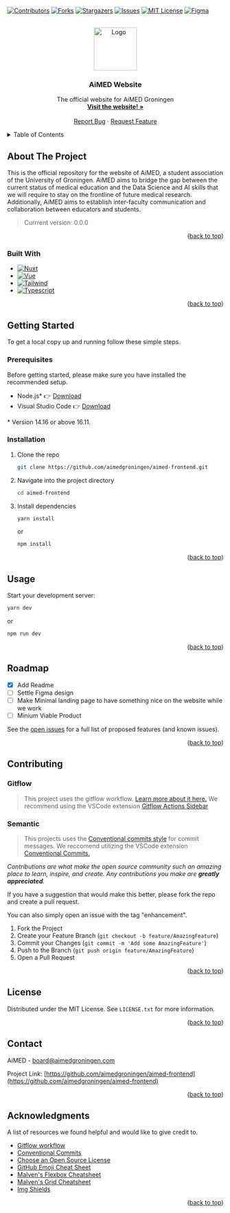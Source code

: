 <!-- Improved compatibility of back to top link: See: https://github.com/othneildrew/Best-README-Template/pull/73 -->
<a name="readme-top"></a>

<!-- PROJECT SHIELDS -->
<!--
*** I'm using markdown "reference style" links for readability.
*** Reference links are enclosed in brackets [ ] instead of parentheses ( ).
*** See the bottom of this document for the declaration of the reference variables
*** for contributors-url, forks-url, etc. This is an optional, concise syntax you may use.
*** https://www.markdownguide.org/basic-syntax/#reference-style-links
-->
[![Contributors][contributors-shield]][contributors-url]
[![Forks][forks-shield]][forks-url]
[![Stargazers][stars-shield]][stars-url]
[![Issues][issues-shield]][issues-url]
[![MIT License][license-shield]][license-url]
[![Figma][figma-shield]][figma-url]

<!-- PROJECT LOGO -->
<br />
<div align="center">
  <a href="https://github.com/othneildrew/Best-README-Template">
    <img src="https://i0.wp.com/aimedgroningen.com/wp-content/uploads/2022/08/AiMED-logo-01.png" alt="Logo" height="100">
  </a>

  <h3 align="center">AiMED Website</h3>

  <p align="center">
    The official website for AiMED Groningen
    <br />
    <a href="https://aimedgroningen.com"><strong>Visit the website! »</strong></a>
    <br />
    <br />
    <a href="https://github.com/aimedgroningen/aimed-frontend/issues">Report Bug</a>
    ·
    <a href="https://github.com/aimedgroningen/aimed-frontend/issues">Request Feature</a>
  </p>
</div>

<!-- TABLE OF CONTENTS -->
<details>
  <summary>Table of Contents</summary>
  <ol>
    <li>
      <a href="#about-the-project">About The Project</a>
      <ul>
        <li><a href="#built-with">Built With</a></li>
      </ul>
    </li>
    <li>
      <a href="#getting-started">Getting Started</a>
      <ul>
        <li><a href="#prerequisites">Prerequisites</a></li>
        <li><a href="#installation">Installation</a></li>
      </ul>
    </li>
    <li><a href="#usage">Usage</a></li>
    <li><a href="#roadmap">Roadmap</a></li>
    <li><a href="#contributing">Contributing</a></li>
    <li><a href="#license">License</a></li>
    <li><a href="#contact">Contact</a></li>
    <li><a href="#acknowledgments">Acknowledgments</a></li>
  </ol>
</details>

<!-- ABOUT THE PROJECT -->
## About The Project

This is the official repository for the website of AiMED, a student association of the University of Groningen. AiMED aims to bridge the gap between the current status of medical education and the Data Science and AI skills that we will require to stay on the frontline of future medical research. Additionally, AiMED aims to establish inter-faculty communication and collaboration between educators and students.

>Currrent version: 0.0.0

<p align="right">(<a href="#readme-top">back to top</a>)</p>

### Built With

<!-- This section should list any major frameworks/libraries used to bootstrap your project. Leave any add-ons/plugins for the acknowledgements section. -->

* [![Nuxt][nuxt.js]][Nuxt-url]
* [![Vue][Vue.js]][Vue-url]
* [![Tailwind][TailwindCSS]][Tailwind-url]
* [![Typescript][TypeScript]][TypeScript-url]

<p align="right">(<a href="#readme-top">back to top</a>)</p>

<!-- GETTING STARTED -->
## Getting Started

To get a local copy up and running follow these simple steps.

### Prerequisites

Before getting started, please make sure you have installed the recommended setup.

* Node.js* 👉 [Download](https://nodejs.org/en/download/)
* Visual Studio Code 👉 [Download](https://code.visualstudio.com/)

\* Version 14.16 or above 16.11.

### Installation

1. Clone the repo

   ```sh
   git clone https://github.com/aimedgroningen/aimed-frontend.git
   ```

2. Navigate into the project directory
   ```sh
   cd aimed-frontend
   ```

3. Install dependencies

   ```sh
   yarn install
   ```
   or

   ```sh
   npm install
   ```

<p align="right">(<a href="#readme-top">back to top</a>)</p>

## Usage

Start your development server:
```sh
yarn dev
```
or

```sh
npm run dev
```


<p align="right">(<a href="#readme-top">back to top</a>)</p>

<!-- ROADMAP -->
## Roadmap

* [x] Add Readme
* [ ] Settle Figma design
* [ ] Make Minimal landing page to have something nice on the website while we work
* [ ] Minium Viable Product

See the [open issues][issues-url] for a full list of proposed features (and known issues).

<p align="right">(<a href="#readme-top">back to top</a>)</p>

<!-- CONTRIBUTING -->
## Contributing

### Gitflow
> This project uses the gitflow workflow. [Learn more about it here.](https://www.atlassian.com/git/tutorials/comparing-workflows/gitflow-workflow) We recommend using the VSCode extension [Gitflow Actions Sidebar](https://marketplace.visualstudio.com/items?itemName=ardisaurus.gitflow-actions-sidebar&ssr=false#overview)

### Semantic
> This projects uses the [Conventional commits style](https://www.conventionalcommits.org/en/v1.0.0/) for commit messages. We reccomend utilizing the VSCode extension [Conventional Commits.](https://marketplace.visualstudio.com/items?itemName=vivaxy.vscode-conventional-commits&ssr=false#overview)

_Contributions are what make the open source community such an amazing place to learn, inspire, and create. Any contributions you make are **greatly appreciated**._

If you have a suggestion that would make this better, please fork the repo and create a pull request.

You can also simply open an issue with the tag "enhancement".

1. Fork the Project
2. Create your Feature Branch (`git checkout -b feature/AmazingFeature`)
3. Commit your Changes (`git commit -m 'Add some AmazingFeature'`)
4. Push to the Branch (`git push origin feature/AmazingFeature`)
5. Open a Pull Request

<p align="right">(<a href="#readme-top">back to top</a>)</p>

<!-- LICENSE -->
## License

Distributed under the MIT License. See `LICENSE.txt` for more information.

<p align="right">(<a href="#readme-top">back to top</a>)</p>

<!-- CONTACT -->
## Contact

AiMED - board@aimedgroningen.com

Project Link: [https://github.com/aimedgroningen/aimed-frontend](https://github.com/aimedgroningen/aimed-frontend)

<p align="right">(<a href="#readme-top">back to top</a>)</p>

<!-- ACKNOWLEDGMENTS -->
## Acknowledgments

A list of resources we found helpful and would like to give credit to.

* [Gitflow workflow](https://www.atlassian.com/git/tutorials/comparing-workflows/gitflow-workflow)
* [Conventional Commits](https://www.conventionalcommits.org/en/v1.0.0/)
* [Choose an Open Source License](https://choosealicense.com)
* [GitHub Emoji Cheat Sheet](https://www.webpagefx.com/tools/emoji-cheat-sheet)
* [Malven's Flexbox Cheatsheet](https://flexbox.malven.co/)
* [Malven's Grid Cheatsheet](https://grid.malven.co/)
* [Img Shields](https://shields.io)

<p align="right">(<a href="#readme-top">back to top</a>)</p>

<!-- MARKDOWN LINKS & IMAGES -->
<!-- https://www.markdownguide.org/basic-syntax/#reference-style-links -->
[contributors-shield]: https://img.shields.io/github/contributors/aimedgroningen/aimed-frontend.svg?style=for-the-badge

[contributors-url]: https://github.com/aimedgroningen/aimed-frontend/graphs/contributors

[forks-shield]: https://img.shields.io/github/forks/aimedgroningen/aimed-frontend.svg?style=for-the-badge
[forks-url]: https://github.com/aimedgroningen/aimed-frontend/network/members

[stars-shield]: https://img.shields.io/github/stars/aimedgroningen/aimed-frontend.svg?style=for-the-badge
[stars-url]: https://github.com/aimedgroningen/aimed-frontend/stargazers

[issues-shield]: https://img.shields.io/github/issues/aimedgroningen/aimed-frontend.svg?style=for-the-badge
[issues-url]: https://github.com/aimedgroningen/aimed-frontend/issues

[license-shield]: https://img.shields.io/github/license/aimedgroningen/aimed-frontend.svg?style=for-the-badge
[license-url]: https://github.com/aimedgroningen/aimed-frontend/blob/master/LICENSE.txt

[figma-shield]: https://img.shields.io/static/v1?style=for-the-badge&message=Figma&color=353535&logo=Figma&logoColor=FFFFFF&label=
[figma-url]: https://www.figma.com/file/YvdXnMiajANZUmh3cAp48V/AiMED-Website

[Nuxt.js]: https://img.shields.io/static/v1?style=for-the-badge&message=Nuxt.js&color=222222&logo=Nuxt.js&logoColor=00DC82&label=
[Nuxt-url]: https://v3.nuxtjs.org/

[Vue.js]: https://img.shields.io/static/v1?style=for-the-badge&message=Vue.js&color=222222&logo=Vue.js&logoColor=4FC08D&label=
[Vue-url]: https://vuejs.org/

[TailwindCSS]: https://img.shields.io/static/v1?style=for-the-badge&message=Tailwind+CSS&color=222222&logo=Tailwind+CSS&logoColor=06B6D4&label=
[Tailwind-url]: https://tailwindcss.com/

[TypeScript]: https://img.shields.io/static/v1?style=for-the-badge&message=TypeScript&color=222222&logo=TypeScript&logoColor=FFFFFF&label=
[TypeScript-url]: https://www.typescriptlang.org/


<!-- Shields from https://raw.githubusercontent.com/progfay/shields-with-icon/master/README.md -->